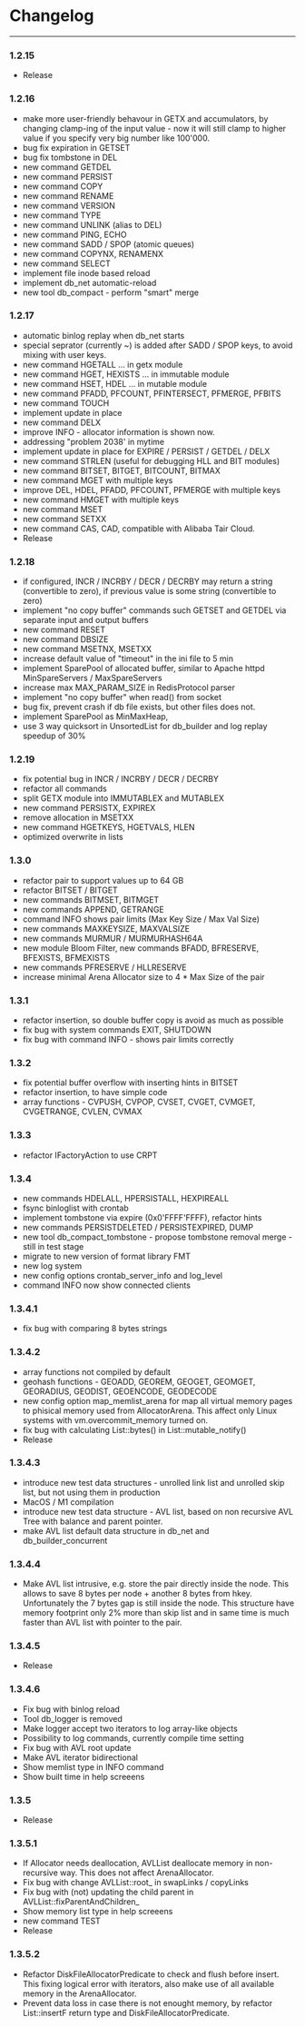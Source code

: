 Changelog
=========

---

### 1.2.15
-	Release

### 1.2.16

-	make more user-friendly behavour in GETX and accumulators,
	by changing clamp-ing of the input value -
	now it will still clamp to higher value if you specify very big number like 100'000.
-	bug fix expiration in GETSET
-	bug fix tombstone in DEL
-	new command GETDEL
-	new command PERSIST
-	new command COPY
-	new command RENAME
-	new command VERSION
-	new command TYPE
-	new command UNLINK (alias to DEL)
-	new command PING, ECHO
-	new command SADD / SPOP (atomic queues)
-	new command COPYNX, RENAMENX
-	new command SELECT
-	implement file inode based reload
-	implement db_net automatic-reload
-	new tool db_compact - perform "smart" merge

### 1.2.17

-	automatic binlog replay when db_net starts
-	special seprator (currently \~) is added after SADD / SPOP keys,
	to avoid mixing with user keys.
-	new command HGETALL ... in getx module
-	new command HGET, HEXISTS ... in immutable module
-	new command HSET, HDEL ... in mutable module
-	new command PFADD, PFCOUNT, PFINTERSECT, PFMERGE, PFBITS
-	new command TOUCH
-	implement update in place
-	new command DELX
-	improve INFO - allocator information is shown now.
-	addressing "problem 2038' in mytime
-	implement update in place for EXPIRE / PERSIST / GETDEL / DELX
-	new command STRLEN (useful for debugging HLL and BIT modules)
-	new command BITSET, BITGET, BITCOUNT, BITMAX
-	new command MGET with multiple keys
-	improve DEL, HDEL, PFADD, PFCOUNT, PFMERGE with multiple keys
-	new command HMGET with multiple keys
-	new command MSET
-	new command SETXX
-	new command CAS, CAD, compatible with Alibaba Tair Cloud.
-	Release

### 1.2.18

-	if configured,
	INCR / INCRBY / DECR / DECRBY may return a string (convertible to zero),
	if previous value is some string (convertible to zero)
-	implement "no copy buffer" commands such GETSET and GETDEL
	via separate input and output buffers
-	new command RESET
-	new command DBSIZE
-	new command MSETNX, MSETXX
-	increase default value of "timeout" in the ini file to 5 min
-	implement SparePool of allocated buffer,
	similar to Apache httpd MinSpareServers / MaxSpareServers
-	increase max MAX_PARAM_SIZE in RedisProtocol parser
-	implement "no copy buffer" when read() from socket
-	bug fix, prevent crash if db file exists, but other files does not.
-	implement SparePool as MinMaxHeap,
-	use 3 way quicksort in UnsortedList for db_builder and log replay speedup of 30%

### 1.2.19

-	fix potential bug in INCR / INCRBY / DECR / DECRBY
-	refactor all commands
-	split GETX module into IMMUTABLEX and MUTABLEX
-	new command PERSISTX, EXPIREX
-	remove allocation in MSETXX
-	new command HGETKEYS, HGETVALS, HLEN
-	optimized overwrite in lists

### 1.3.0

-	refactor pair to support values up to 64 GB
-	refactor BITSET / BITGET
-	new commands BITMSET, BITMGET
-	new commands APPEND, GETRANGE
-	command INFO shows pair limits (Max Key Size / Max Val Size)
-	new commands MAXKEYSIZE, MAXVALSIZE
-	new commands MURMUR / MURMURHASH64A
-	new module Bloom Filter, new commands BFADD, BFRESERVE, BFEXISTS, BFMEXISTS
-	new commands PFRESERVE / HLLRESERVE
-	increase minimal Arena Allocator size to 4 * Max Size of the pair

### 1.3.1

-	refactor insertion, so double buffer copy is avoid as much as possible
-	fix bug with system commands EXIT, SHUTDOWN
-	fix bug with command INFO - shows pair limits correctly

### 1.3.2

-	fix potential buffer overflow with inserting hints in BITSET
-	refactor insertion, to have simple code
-	array functions - CVPUSH, CVPOP, CVSET, CVGET, CVMGET, CVGETRANGE, CVLEN, CVMAX

### 1.3.3

-	refactor IFactoryAction to use CRPT

### 1.3.4

-	new commands HDELALL, HPERSISTALL, HEXPIREALL
-	fsync binloglist with crontab
-	implement tombstone via expire (0x0'FFFF'FFFF), refactor hints
-	new commands PERSISTDELETED / PERSISTEXPIRED, DUMP
-	new tool db_compact_tombstone - propose tombstone removal merge - still in test stage
-	migrate to new version of format library FMT
-	new log system
-	new config options crontab_server_info and log_level
-	command INFO now show connected clients

### 1.3.4.1

-	fix bug with comparing 8 bytes strings

### 1.3.4.2

-	array functions not compiled by default
-	geohash functions - GEOADD, GEOREM, GEOGET, GEOMGET, GEORADIUS, GEODIST, GEOENCODE, GEODECODE
-	new config option map_memlist_arena for map all virtual memory pages to phisical memory used from AllocatorArena.
	This affect only Linux systems with vm.overcommit_memory turned on.
-	fix bug with calculating List::bytes() in List::mutable_notify()
-	Release

### 1.3.4.3

-	introduce new test data structures - unrolled link list and unrolled skip list, but not using them in production
-	MacOS / M1 compilation
-	introduce new test data structure - AVL list, based on non recursive AVL Tree with balance and parent pointer.
-	make AVL list default data structure in db_net and db_builder_concurrent

### 1.3.4.4

-	Make AVL list intrusive, e.g. store the pair directly inside the node.
	This allows to save 8 bytes per node + another 8 bytes from hkey.
	Unfortunately the 7 bytes gap is still inside the node.
	This structure have memory footprint only 2% more than skip list and
	in same time is much faster than AVL list with pointer to the pair.

### 1.3.4.5

-	Release

### 1.3.4.6

-	Fix bug with binlog reload
-	Tool db_logger is removed
-	Make logger accept two iterators to log array-like objects
-	Possibility to log commands, currently compile time setting
-	Fix bug with AVL root update
-	Make AVL iterator bidirectional
-	Show memlist type in INFO command
-	Show built time in help screeens

### 1.3.5

-	Release

### 1.3.5.1

-	If Allocator needs deallocation, AVLList deallocate memory in non-recursive way.
	This does not affect ArenaAllocator.
-	Fix bug with change AVLList::root_ in swapLinks / copyLinks
-	Fix bug with (not) updating the child parent in AVLList::fixParentAndChildren_
-	Show memory list type in help screeens
-	new command TEST
-	Release

### 1.3.5.2

-	Refactor DiskFileAllocatorPredicate to check and flush before insert.
	This fixing logical error with iterators,
	also make use of all available memory in the ArenaAllocator.
-	Prevent data loss in case there is not enought memory,
	by refactor List::insertF return type and DiskFileAllocatorPredicate.

